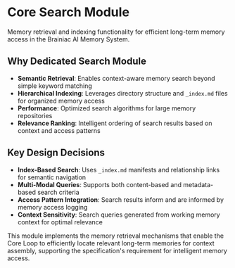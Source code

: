 # Core Search Module

Memory retrieval and indexing functionality for efficient long-term memory access in the Brainiac AI Memory System.

## Why Dedicated Search Module

- **Semantic Retrieval**: Enables context-aware memory search beyond simple keyword matching
- **Hierarchical Indexing**: Leverages directory structure and `_index.md` files for organized memory access
- **Performance**: Optimized search algorithms for large memory repositories
- **Relevance Ranking**: Intelligent ordering of search results based on context and access patterns

## Key Design Decisions

- **Index-Based Search**: Uses `_index.md` manifests and relationship links for semantic navigation
- **Multi-Modal Queries**: Supports both content-based and metadata-based search criteria
- **Access Pattern Integration**: Search results inform and are informed by memory access logging
- **Context Sensitivity**: Search queries generated from working memory context for optimal relevance

This module implements the memory retrieval mechanisms that enable the Core Loop to efficiently locate relevant long-term memories for context assembly, supporting the specification's requirement for intelligent memory access.